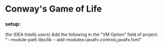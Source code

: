 # Conway's Game of Life

### setup:
(for IDEA Intellij users) Add the following in the "VM Option" field of project: 
"--module-path libs/lib --add-modules=javafx.controls,javafx.fxml"
